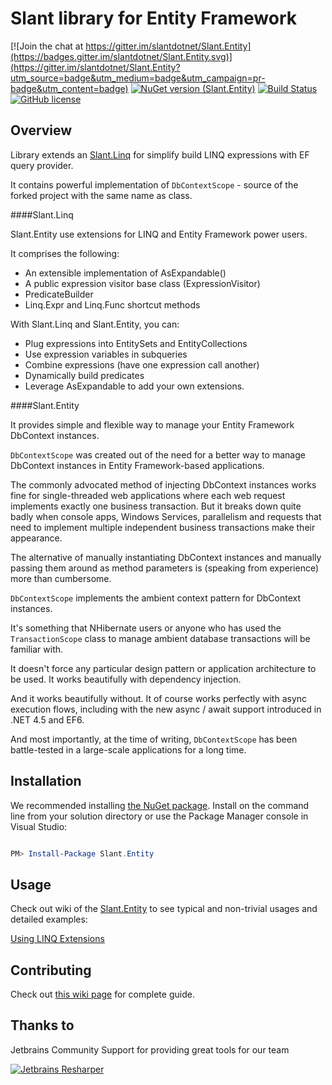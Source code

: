 Slant library for Entity Framework
==============

[![Join the chat at https://gitter.im/slantdotnet/Slant.Entity](https://badges.gitter.im/slantdotnet/Slant.Entity.svg)](https://gitter.im/slantdotnet/Slant.Entity?utm_source=badge&utm_medium=badge&utm_campaign=pr-badge&utm_content=badge)
[![NuGet version (Slant.Entity)](https://img.shields.io/nuget/v/Slant.Entity.svg?style=flat)](https://www.nuget.org/packages/Slant.Entity/)
[![Build Status](https://travis-ci.org/slantdotnet/Slant.Entity.svg?branch=master)](https://travis-ci.org/slantdotnet/Slant.Entity)
[![GitHub license](https://img.shields.io/badge/license-MIT-blue.svg)](https://raw.githubusercontent.com/slantdotnet/Slant.Entity/master/license.txt)

## Overview

Library extends an [Slant.Linq](https://github.com/slantdotnet/Slant.Linq) for simplify build LINQ expressions with EF query provider.

It contains powerful implementation of `DbContextScope` - source of the forked project with the same name as class.

####Slant.Linq 

Slant.Entity use extensions for LINQ and Entity Framework power users. 

It comprises the following:

* An extensible implementation of AsExpandable()
* A public expression visitor base class (ExpressionVisitor)
* PredicateBuilder
* Linq.Expr and Linq.Func shortcut methods

With Slant.Linq and Slant.Entity, you can:

* Plug expressions into EntitySets and EntityCollections
* Use expression variables in subqueries
* Combine expressions (have one expression call another)
* Dynamically build predicates
* Leverage AsExpandable to add your own extensions.

####Slant.Entity

It provides simple and flexible way to manage your Entity Framework DbContext instances.

`DbContextScope` was created out of the need for a better way to manage DbContext instances in Entity Framework-based applications. 

The commonly advocated method of injecting DbContext instances works fine for single-threaded web applications where each web request implements exactly one business transaction. But it breaks down quite badly when console apps, Windows Services, parallelism and requests that need to implement multiple independent business transactions make their appearance.

The alternative of manually instantiating DbContext instances and manually passing them around as method parameters is (speaking from experience) more than cumbersome. 

`DbContextScope` implements the ambient context pattern for DbContext instances. 

It's something that NHibernate users or anyone who has used the `TransactionScope` class to manage ambient database transactions will be familiar with.

It doesn't force any particular design pattern or application architecture to be used. It works beautifully with dependency injection. 

And it works beautifully without. It of course works perfectly with async execution flows, including with the new async / await support introduced in .NET 4.5 and EF6. 

And most importantly, at the time of writing, `DbContextScope` has been battle-tested in a large-scale applications for a long time. 

## Installation

We recommended installing [the NuGet package](https://www.nuget.org/packages/Slant.Entity). Install on the command line from your solution directory or use the Package Manager console in Visual Studio:

```powershell

PM> Install-Package Slant.Entity

```

## Usage

Check out wiki of the [Slant.Entity](https://github.com/slantdotnet/Slant.Entity) to see typical and non-trivial usages and detailed examples:

[Using LINQ Extensions](https://github.com/slantdotnet/Slant.Entity/wiki/Using-LINQ-Extensions)

## Contributing

Check out [this wiki page](https://github.com/slantdotnet/Slant.Entity/wiki/Contributing) for complete guide.

## Thanks to

Jetbrains Community Support for providing great tools for our team

[![Jetbrains Resharper](http://nspectator.org/assets/icon_ReSharper.png)](https://www.jetbrains.com/resharper/)



